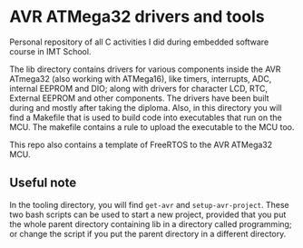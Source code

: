 # AVR ATMega32 drivers and tools
Personal repository of all C activities I did during embedded software course in IMT School.

The lib directory contains drivers for various components inside the AVR ATmega32 (also working with ATMega16), like timers, interrupts, ADC, internal EEPROM and DIO; along with drivers for character LCD, RTC, External EEPROM and other components. The drivers have been built during and mostly after taking the diploma. Also, in this directory you will find a Makefile that is used to build code into executables that run on the MCU. The makefile contains a rule to upload the executable to the MCU too.

This repo also contains a template of FreeRTOS to the AVR ATMega32 MCU.

## Useful note
In the tooling directory, you will find `get-avr` and `setup-avr-project`. These two bash scripts can be used to start a new project, provided that you put the whole parent directory containing lib in a directory called programming; or change the script if you put the parent directory in a different directory.
